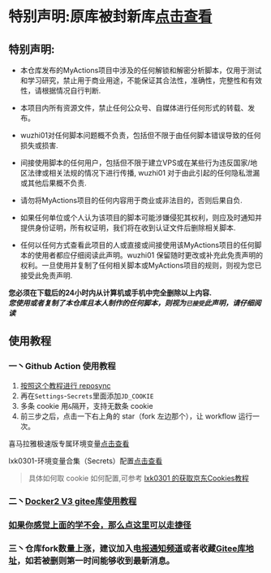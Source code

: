 # 特别声明:原库被封新库[点击查看](https://github.com/wuzhi01/MyActions)

## 特别声明: 

* 本仓库发布的MyActions项目中涉及的任何解锁和解密分析脚本，仅用于测试和学习研究，禁止用于商业用途，不能保证其合法性，准确性，完整性和有效性，请根据情况自行判断.

* 本项目内所有资源文件，禁止任何公众号、自媒体进行任何形式的转载、发布。

* wuzhi01对任何脚本问题概不负责，包括但不限于由任何脚本错误导致的任何损失或损害.

* 间接使用脚本的任何用户，包括但不限于建立VPS或在某些行为违反国家/地区法律或相关法规的情况下进行传播, wuzhi01 对于由此引起的任何隐私泄漏或其他后果概不负责.

* 请勿将MyActions项目的任何内容用于商业或非法目的，否则后果自负.

* 如果任何单位或个人认为该项目的脚本可能涉嫌侵犯其权利，则应及时通知并提供身份证明，所有权证明，我们将在收到认证文件后删除相关脚本.

* 任何以任何方式查看此项目的人或直接或间接使用该MyActions项目的任何脚本的使用者都应仔细阅读此声明。wuzhi01 保留随时更改或补充此免责声明的权利。一旦使用并复制了任何相关脚本或MyActions项目的规则，则视为您已接受此免责声明.

 **您必须在下载后的24小时内从计算机或手机中完全删除以上内容.**  </br>
 ***您使用或者复制了本仓库且本人制作的任何脚本，则视为`已接受`此声明，请仔细阅读*** 

## 使用教程

### 一丶Github Action 使用教程
1. [按照这个教程进行 reposync](backup/reposync.md)
2. 再在`Settings`-`Secrets`里面添加`JD_COOKIE`
3. 多条 cookie 用`&`隔开，支持无数条 cookie
4. 前三步之后，点击一下右上角的 star（fork 左边那个），让 workflow 运行一次。

喜马拉雅极速版专属环境变量[点击查看](backup/xmly/xmly.md)

lxk0301-环境变量合集（Secrets）配置[点击查看](secrets.md)


> 具体如何取 cookie 如何配置,可参考 [lxk0301 的获取京东Cookies教程](backup/GetJdCookie.md)

### 二丶[Docker2 V3 gitee库使用教程](backup/docker/Docker2.md)

### [如果你感觉上面的学不会，那么点这里可以走捷径](backup/docker/Docker2.1.md)

### 三丶仓库fork数量上涨，建议加入[电报通知频道](https://t.me/joinchat/Uf-EARsmoLq4Lym3)或者收藏[Gitee库地址](https://gitee.com/shuye72/projects)，如若被删则第一时间能够收到最新消息。